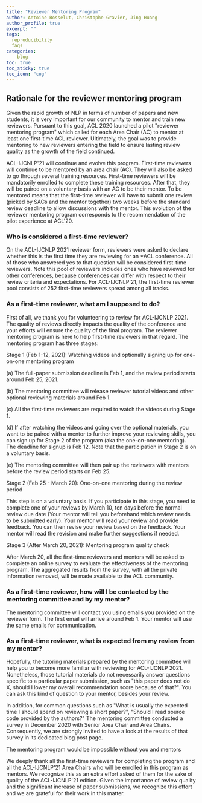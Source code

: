 ```yaml
---
title: "Reviewer Mentoring Program"
author: Antoine Bosselut, Christophe Gravier, Jing Huang
author_profile: true
excerpt: ""
tags:
  reproducibility
  faqs
categories:
    blog
toc: true
toc_sticky: true
toc_icon: "cog"
---
```


## Rationale for the reviewer mentoring program
Given the rapid growth of NLP in terms of number of papers and new students, it is very important for our community to mentor and train new reviewers. Pursuant to this goal, ACL 2020 launched a pilot "reviewer mentoring program" which called for each Area Chair (AC) to mentor at least one first-time ACL reviewer. Ultimately, the goal was to provide mentoring to new reviewers entering the field to ensure lasting review quality as the growth of the field continued.

ACL-IJCNLP'21 will continue and evolve this program. First-time reviewers will continue to be mentored by an area chair (AC). They will also be asked to go through several training resources. First-time reviewers will be mandatorily enrolled to complete these training resources. After that, they will be paired on a voluntary basis with an AC to be their mentor.  To be mentored means that the first-time reviewer will have to submit one review (picked by SACs and the mentor together) two weeks before the standard review deadline to allow discussions with the mentor. This evolution of the reviewer mentoring program corresponds to the recommendation of the pilot experience at ACL'20.

### Who is considered a first-time reviewer?
On the ACL-IJCNLP 2021 reviewer form, reviewers were asked to declare whether this is the first time they are reviewing for an \*ACL conference. All of those who answered yes to that question will be considered first-time reviewers. Note this pool of reviewers includes ones who have reviewed for other conferences, because conferences can differ with respect to their review criteria and expectations. For ACL-IJCNLP'21, the first-time reviewer pool consists of 252 first-time reviewers spread among all tracks.

### As a first-time reviewer, what am I supposed to do?
First of all, we thank you for volunteering to review for ACL-IJCNLP 2021. The quality of reviews directly impacts the quality of the conference and your efforts will ensure the quality of the final program. The reviewer mentoring program is here to help first-time reviewers in that regard.  The mentoring program has three stages: 

Stage 1 (Feb 1-12, 2021): Watching videos and optionally signing up for one-on-one mentoring program

(a) The full-paper submission deadline is Feb 1, and the review period starts around Feb 25, 2021. 

(b) The mentoring committee will release reviewer tutorial videos and other optional reviewing materials around Feb 1.

(c) All the first-time reviewers are required to watch the videos during Stage 1. 

(d) If after watching the videos and going over the optional materials, you want to be paired with a mentor to further improve your reviewing skills, you can sign up for Stage 2 of the program (aka the one-on-one mentoring). The deadline for signup is Feb 12. Note that the participation in Stage 2 is on a voluntary basis.

(e) The mentoring committee will then pair up the reviewers with mentors before the review period starts on Feb 25. 

Stage 2 (Feb 25 - March 20): One-on-one mentoring during the review period

This step is on a voluntary basis. If you participate in this stage, you need to complete one of your reviews by March 10, ten days before the normal review due date (Your mentor will tell you beforehand which review needs to be submitted early). Your mentor will read your review and provide feedback. You can then revise your review based on the feedback. Your mentor will read the revision and make further suggestions if needed.

Stage 3 (After March 20, 2021): Mentoring program quality check

After March 20, all the first-time reviewers and mentors will be asked to complete an online survey to evaluate the effectiveness of the mentoring program.  The aggregated results from the survey, with all the private information removed, will be made available to the ACL community. 

### As a first-time reviewer, how will I be contacted by the mentoring committee and by my mentor? 
The mentoring committee will contact you using emails you provided on the reviewer form. The first email will arrive around Feb 1. Your mentor will use the same emails for communication. 

### As a first-time reviewer, what is expected from my review from my mentor?
Hopefully, the tutoring materials prepared by the mentoring committee will help you to become more familiar with reviewing for ACL-IJCNLP 2021. Nonetheless, those tutorial materials do not necessarily answer questions specific to a particular paper submission, such as "this paper does not do X, should I lower my overall recommendation score because of that?". You can ask this kind of question to your mentor, besides your review.

In addition, for common questions such as "What is usually the expected time I should spend on reviewing a short paper?", "Should I read source code provided by the authors?" The mentoring committee conducted a survey in December 2020 with Senior Area Chair and Area Chairs. Consequently, we are strongly invited to have a look at the results of that survey in its dedicated blog post page.

The mentoring program would be impossible without you and mentors 

We deeply thank all the first-time reviewers for completing the program and all the ACL-IJCNLP'21 Area Chairs who will be enrolled in this program as mentors. We recognize this as an extra effort asked of them for the sake of quality of the ACL-IJCNLP'21 edition. Given the importance of review quality and the significant increase of paper submissions, we recognize this effort and we are grateful for their work in this matter.
